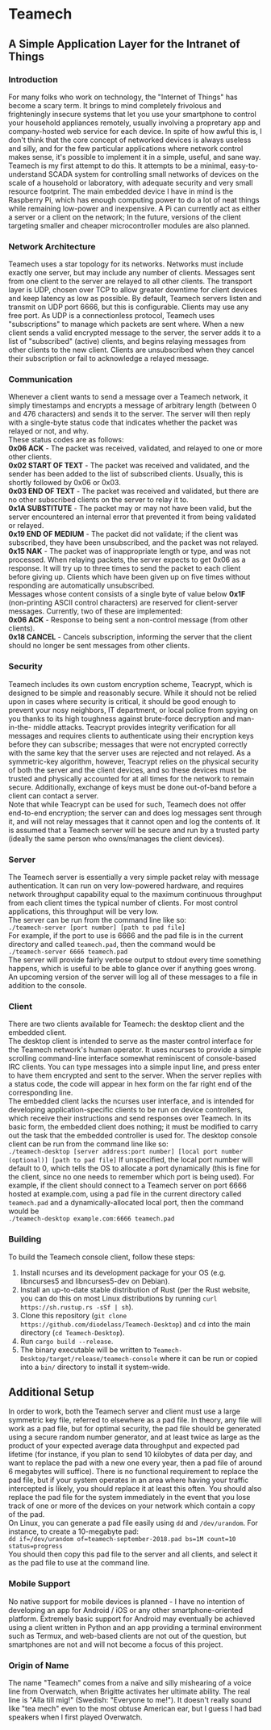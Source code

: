 # Teamech
## A Simple Application Layer for the Intranet of Things
  
### Introduction
For many folks who work on technology, the "Internet of Things" has become a scary term. It 
brings to mind completely frivolous and frighteningly insecure systems that let you use your
smartphone to control your household appliances remotely, usually involving a propretary app
and company-hosted web service for each device. In spite of how awful this is, I don't think
that the core concept of networked devices is always useless and silly, and for the few 
particular applications where network control makes sense, it's possible to implement it in
a simple, useful, and sane way. Teamech is my first attempt to do this. It attempts to be a
minimal, easy-to-understand SCADA system for controlling small networks of devices on the 
scale of a household or laboratory, with adequate security and very small resource footprint.
The main embedded device I have in mind is the Raspberry Pi, which has enough computing power
to do a lot of neat things while remaining low-power and inexpensive. A Pi can currently act
as either a server or a client on the network; In the future, versions of the client targeting 
smaller and cheaper microcontroller modules are also planned.  
  
### Network Architecture
Teamech uses a star topology for its networks. Networks must include exactly one server, but
may include any number of clients. Messages sent from one client to the server are relayed to
all other clients. The transport layer is UDP, chosen over TCP to allow greater downtime for 
client devices and keep latency as low as possible. By default, Teamech servers listen and 
transmit on UDP port 6666, but this is configurable. Clients may use any free port.
As UDP is a connectionless protocol, Teamech uses "subscriptions" to manage which packets are
sent where. When a new client sends a valid encrypted message to the server, the server adds 
it to a list of "subscribed" (active) clients, and begins relaying messages from other clients 
to the new client. Clients are unsubscribed when they cancel their subscription or fail to 
acknowledge a relayed message.  
  
### Communication
Whenever a client wants to send a message over a Teamech network, it simply timestamps and 
encrypts a message of arbitrary length (between 0 and 476 characters) and sends it to the
server. The server will then reply with a single-byte status code that indicates whether the
packet was relayed or not, and why.  
These status codes are as follows:  
**0x06 ACK** - The packet was received, validated, and relayed to one or more other clients.  
**0x02 START OF TEXT** - The packet was received and validated, and the sender has been added
to the list of subscribed clients. Usually, this is shortly followed by 0x06 or 0x03.  
**0x03 END OF TEXT** - The packet was received and validated, but there are no other
subscribed clients on the server to relay it to.  
**0x1A SUBSTITUTE** - The packet may or may not have been valid, but the server encountered an
internal error that prevented it from being validated or relayed.  
**0x19 END OF MEDIUM** - The packet did not validate; if the client was subscribed, they have
been unsubscribed, and the packet was not relayed.  
**0x15 NAK** - The packet was of inappropriate length or type, and was not processed.
When relaying packets, the server expects to get 0x06 as a response. It will try up to three
times to send the packet to each client before giving up. Clients which have been given up on
five times without responding are automatically unsubscribed.  
Messages whose content consists of a single byte of value below **0x1F** (non-printing ASCII
control characters) are reserved for client-server messages. Currently, two of these are
implemented:  
**0x06 ACK** - Response to being sent a non-control message (from other clients).   
**0x18 CANCEL** - Cancels subscription, informing the server that the client should no longer
be sent messages from other clients.  
  
### Security
Teamech includes its own custom encryption scheme, Teacrypt, which is designed to be simple 
and reasonably secure. While it should not be relied upon in cases where security is critical,
it should be good enough to prevent your nosy neighbors, IT department, or local police from
spying on you thanks to its high toughness against brute-force decryption and man-in-the-
middle attacks. Teacrypt provides integrity verification for all messages and requires clients
to authenticate using their encryption keys before they can subscribe; messages that were not
encrypted correctly with the same key that the server uses are rejected and not relayed.
As a symmetric-key algorithm, however, Teacrypt relies on the physical security of both the 
server and the client devices, and so these devices must be trusted and physically accounted 
for at all times for the network to remain secure. Additionally, exchange of keys must be done 
out-of-band before a client can contact a server.  
Note that while Teacrypt can be used for such, Teamech does not offer end-to-end encryption; 
the server can and does log messages sent through it, and will not relay messages that it 
cannot open and log the contents of. It is assumed that a Teamech server will be secure and
run by a trusted party (ideally the same person who owns/manages the client devices).  
  
### Server
The Teamech server is essentially a very simple packet relay with message authentication. It
can run on very low-powered hardware, and requires network throughput capability equal to the
maximum continuous throughput from each client times the typical number of clients. For most 
control applications, this throughput will be very low.  
The server can be run from the command line like so:  
`./teamech-server [port number] [path to pad file]`  
For example, if the port to use is 6666 and the pad file is in the current directory and called
`teamech.pad`, then the command would be  
`./teamech-server 6666 teamech.pad`  
The server will provide fairly verbose output to stdout every time something happens, which is
useful to be able to glance over if anything goes wrong. An upcoming version of the server will
log all of these messages to a file in addition to the console.    
  
### Client
There are two clients available for Teamech: the desktop client and the embedded client.  
The desktop client is intended to serve as the master control interface for the Teamech network's 
human operator. It uses ncurses to provide a simple scrolling command-line interface somewhat
reminiscent of console-based IRC clients. You can type messages into a simple input line, and 
press enter to have them encrypted and sent to the server. When the server replies with a status
code, the code will appear in hex form on the far right end of the corresponding line.  
The embedded client lacks the ncurses user interface, and is intended for developing 
application-specific clients to be run on device controllers, which receive their instructions
and send responses over Teamech. In its basic form, the embedded client does nothing; it must be
modified to carry out the task that the embedded controller is used for.
The desktop console client can be run from the command line like so:  
`./teamech-desktop [server address:port number] [local port number (optional)] [path to pad file]`
If unspecified, the local port number will default to 0, which tells the OS to allocate a port 
dynamically (this is fine for the client, since no one needs to remember which port is being used).
For example, if the client should connect to a Teamech server on port 6666 hosted at example.com,
using a pad file in the current directory called `teamech.pad` and a dynamically-allocated local
port, then the command would be  
`./teamech-desktop example.com:6666 teamech.pad`  
  
### Building
To build the Teamech console client, follow these steps:  
1. Install ncurses and its development package for your OS (e.g. libncurses5 and libncurses5-dev 
on Debian).
2. Install an up-to-date stable distribution of Rust (per the Rust website, you can do this on most
Linux distributions by running `curl https://sh.rustup.rs -sSf | sh`).
3. Clone this repository (`git clone https://github.com/diodelass/Teamech-Desktop`) and `cd` into
the main directory (`cd Teamech-Desktop`).
4. Run `cargo build --release`.
5. The binary executable will be written to `Teamech-Desktop/target/release/teamech-console` where
it can be run or copied into a `bin/` directory to install it system-wide.  
  
## Additional Setup
In order to work, both the Teamech server and client must use a large symmetric key file, referred
to elsewhere as a pad file. In theory, any file will work as a pad file, but for optimal security,
the pad file should be generated using a secure random number generator, and at least twice as large
as the product of your expected average data throughput and expected pad lifetime (for instance, if
you plan to send 10 kilobytes of data per day, and want to replace the pad with a new one every year,
then a pad file of around 6 megabytes will suffice). There is no functional requirement to
replace the pad file, but if your system operates in an area where having your traffic intercepted
is likely, you should replace it at least this often. You should also replace the pad file for the 
system immediately in the event that you lose track of one or more of the devices on your network 
which contain a copy of the pad.  
On Linux, you can generate a pad file easily using `dd` and `/dev/urandom`. For instance, to create
a 10-megabyte pad:  
`dd if=/dev/urandom of=teamech-september-2018.pad bs=1M count=10 status=progress`  
You should then copy this pad file to the server and all clients, and select it as the pad file to
use at the command line.  
  
### Mobile Support
No native support for mobile devices is planned - I have no intention of developing an app for 
Android / iOS or any other smartphone-oriented platform. Extremely basic support for Android may
eventually be achieved using a client written in Python and an app providing a terminal 
environment such as Termux, and web-based clients are not out of the question, but smartphones
are not and will not become a focus of this project.  

### Origin of Name
The name "Teamech" comes from a naïve and silly mishearing of a voice line from Overwatch, when
Brigitte activates her ultimate ability. The real line is "Alla till mig!" (Swedish: "Everyone to me!").
It doesn't really sound like "tea mech" even to the most obtuse American ear, but I guess I had bad 
speakers when I first played Overwatch.  
